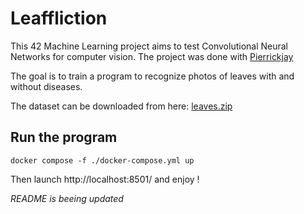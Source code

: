 # Leaffliction

This 42 Machine Learning project aims to test Convolutional Neural Networks for computer vision. The project was done with [Pierrickjay](https://github.com/Pierrickjay)

The goal is to train a program to recognize photos of leaves with and without diseases.

The dataset can be downloaded from here: [leaves.zip](https://cdn.intra.42.fr/document/document/17547/leaves.zip)

## Run the program 
```
docker compose -f ./docker-compose.yml up
```
Then launch http://localhost:8501/ and enjoy ! 

*README is beeing updated*
<!-- 
## Distribution

The **Distribution.py** program illustrates how the dataset is distributed. For example:

```
?> python src/Distribution.py images
```

![Distribution chart](./img/distribution.png "Distribution")

As observed, there is a need to balance the dataset by adding more images for some of the categories.

## Augmentation

The **Augmentation.py** program takes an image and modifies it to create six new images.

```
?> python src/Augmentation.py images/Grape_spot/image\ \(1\).JPG
```

![Augmentation](./img/Augmentation.png "Augmentation")

The new images are saved in the same directory as the original.

Now, it is possible to balance the dataset using:

```
?> python src/Balance.py images
```

It will generate enough images to balance the dataset.

![Balanced](./img/Balanced.png "Balanced")

## Transformation

This section aims to transform the image to extract information from it. We initially utilized the plantCV library for most of the transformations. The 42 subject requested us to create transformations for the dataset that we could utilize to learn the characteristics of leaves. However, we ultimately decided not to use them and opted for a Convolutional Neural Network instead. The CNN autonomously learns the optimal filters and transformations to understand the data.

```
?>python src/Transformation.py images/Apple_Black_rot/image\ \(100\).JPG
```

![Tranformation](./img/Transformation1.png "Tranformation")
![Tranformation](./img/Transformation2.png "Tranformation")

## Training


The **Train.py** program utilizes the TensorFlow library to create a Convolutional Neural Network (CNN) with the following structure: 

```
model = Sequential([
    Conv2D(32, (3, 3), activation='relu', input_shape=(256, 256, 3)),
    MaxPooling2D((2, 2)),
    Conv2D(64, (3, 3), activation='relu'),
    MaxPooling2D((2, 2)),
    Conv2D(64, (3, 3), activation='relu'),
    MaxPooling2D((2, 2)),
    Conv2D(64, (3, 3), activation='relu'),
    MaxPooling2D((2, 2)),
    Flatten(),
    Dense(64, activation='relu',
            kernel_regularizer=regularizers.l2(0.1)),
    Dense(len(class_names), activation='softmax')
    ])
```

It uses Adam as the optimizer and SparseCategoricalCrossentropy as the loss function.

After numerous epochs, the accuracy was able to reach approximately 97% for the validation dataset. The model is saved in the **Learning.zip** file.

## Predict

The predict program takes an image, predicts its classification, and then displays the result.

![Tranformation](./img/result.png "result")


To do : 
- Predict
- Main -->